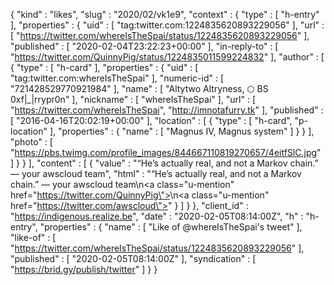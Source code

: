 {
  "kind" : "likes",
  "slug" : "2020/02/vk1e9",
  "context" : {
    "type" : [ "h-entry" ],
    "properties" : {
      "uid" : [ "tag:twitter.com:1224835620893229056" ],
      "url" : [ "https://twitter.com/whereIsTheSpai/status/1224835620893229056" ],
      "published" : [ "2020-02-04T23:22:23+00:00" ],
      "in-reply-to" : [ "https://twitter.com/QuinnyPig/status/1224835011599224832" ],
      "author" : [ {
        "type" : [ "h-card" ],
        "properties" : {
          "uid" : [ "tag:twitter.com:whereIsTheSpai" ],
          "numeric-id" : [ "721428529770921984" ],
          "name" : [ "Altytwo Altryness, ⬡ BS 0xf|_|rrypr0n" ],
          "nickname" : [ "whereIsTheSpai" ],
          "url" : [ "https://twitter.com/whereIsTheSpai", "http://imnotafurry.tk" ],
          "published" : [ "2016-04-16T20:02:19+00:00" ],
          "location" : [ {
            "type" : [ "h-card", "p-location" ],
            "properties" : {
              "name" : [ "Magnus IV, Magnus system" ]
            }
          } ],
          "photo" : [ "https://pbs.twimg.com/profile_images/844667110819270657/4eitfSlC.jpg" ]
        }
      } ],
      "content" : [ {
        "value" : "“He’s actually real, and not a Markov chain.” — your awscloud team",
        "html" : "“He’s actually real, and not a Markov chain.” — your awscloud team\n<a class=\"u-mention\" href=\"https://twitter.com/QuinnyPig\"></a>\n<a class=\"u-mention\" href=\"https://twitter.com/awscloud\"></a>"
      } ]
    }
  },
  "client_id" : "https://indigenous.realize.be",
  "date" : "2020-02-05T08:14:00Z",
  "h" : "h-entry",
  "properties" : {
    "name" : [ "Like of @whereIsTheSpai's tweet" ],
    "like-of" : [ "https://twitter.com/whereIsTheSpai/status/1224835620893229056" ],
    "published" : [ "2020-02-05T08:14:00Z" ],
    "syndication" : [ "https://brid.gy/publish/twitter" ]
  }
}
